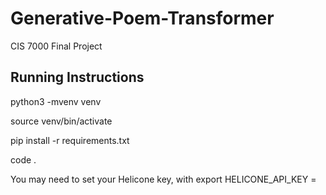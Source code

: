 # Generative-Poem-Transformer
CIS 7000 Final Project

## Running Instructions
python3 -mvenv venv

source venv/bin/activate

pip install -r requirements.txt

code .

You may need to set your Helicone key, with export HELICONE_API_KEY = <key>
